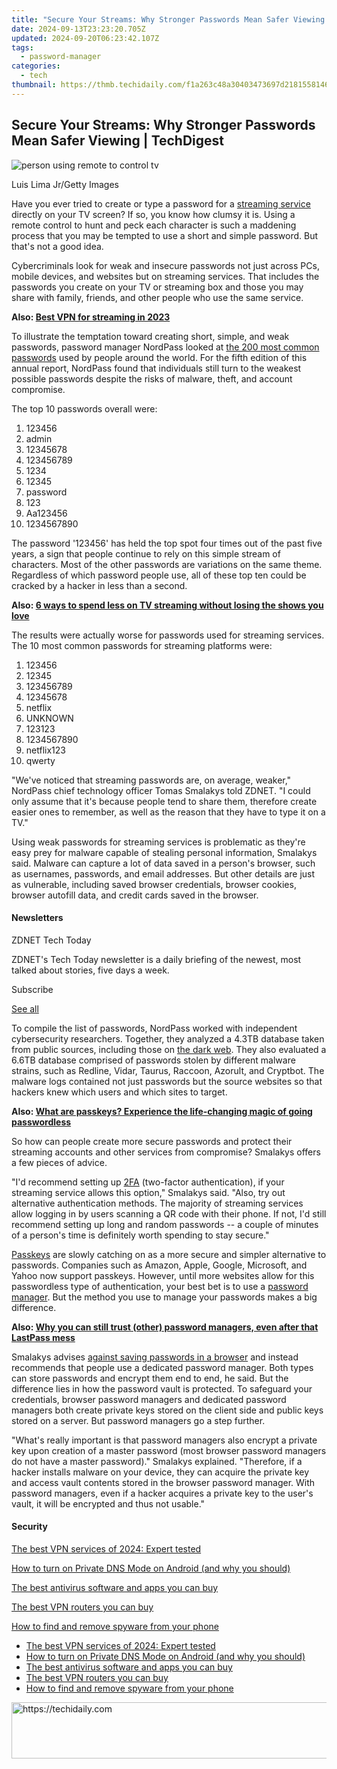 ```yaml
---
title: "Secure Your Streams: Why Stronger Passwords Mean Safer Viewing | TechDigest"
date: 2024-09-13T23:23:20.705Z
updated: 2024-09-20T06:23:42.107Z
tags:
  - password-manager
categories:
  - tech
thumbnail: https://thmb.techidaily.com/f1a263c48a30403473697d2181558146e92bb208f913d3a258e1502b44a08c19.jpg
---
```


## Secure Your Streams: Why Stronger Passwords Mean Safer Viewing | TechDigest

![person using remote to control tv](https://www.zdnet.com/a/img/resize/049ffe67c205d70b6be47c9bec39f4059f18d820/2023/11/16/8aeb6c68-b3b3-4707-8b22-738895c1c377/gettyimages-1337294954.jpg?auto=webp&width=1280)

Luis Lima Jr/Getty Images

Have you ever tried to create or type a password for a [streaming service](https://www.zdnet.com/home-and-office/home-entertainment/best-live-tv-streaming-service/) directly on your TV screen? If so, you know how clumsy it is. Using a remote control to hunt and peck each character is such a maddening process that you may be tempted to use a short and simple password. But that's not a good idea.

Cybercriminals look for weak and insecure passwords not just across PCs, mobile devices, and websites but on streaming services. That includes the passwords you create on your TV or streaming box and those you may share with family, friends, and other people who use the same service.

**Also: [Best VPN for streaming in 2023](https://www.zdnet.com/article/best-streaming-vpn/)**

To illustrate the temptation toward creating short, simple, and weak passwords, password manager NordPass looked at [the 200 most common passwords](https://nordpass.com/most-common-passwords-list/) used by people around the world. For the fifth edition of this annual report, NordPass found that individuals still turn to the weakest possible passwords despite the risks of malware, theft, and account compromise.

The top 10 passwords overall were:

1. 123456
2. admin
3. 12345678
4. 123456789
5. 1234
6. 12345
7. password
8. 123
9. Aa123456
10. 1234567890

The password '123456' has held the top spot four times out of the past five years, a sign that people continue to rely on this simple stream of characters. Most of the other passwords are variations on the same theme. Regardless of which password people use, all of these top ten could be cracked by a hacker in less than a second.

**Also: [6 ways to spend less on TV streaming without losing the shows you love](https://www.zdnet.com/home-and-office/home-entertainment/6-ways-to-spend-less-on-tv-streaming-without-losing-the-shows-you-love/)**

The results were actually worse for passwords used for streaming services. The 10 most common passwords for streaming platforms were:

1. 123456
2. 12345
3. 123456789
4. 12345678
5. netflix
6. UNKNOWN
7. 123123
8. 1234567890
9. netflix123
10. qwerty

"We've noticed that streaming passwords are, on average, weaker," NordPass chief technology officer Tomas Smalakys told ZDNET. "I could only assume that it's because people tend to share them, therefore create easier ones to remember, as well as the reason that they have to type it on a TV." 

Using weak passwords for streaming services is problematic as they're easy prey for malware capable of stealing personal information, Smalakys said. Malware can capture a lot of data saved in a person's browser, such as usernames, passwords, and email addresses. But other details are just as vulnerable, including saved browser credentials, browser cookies, browser autofill data, and credit cards saved in the browser. 

#### Newsletters

ZDNET Tech Today

ZDNET's Tech Today newsletter is a daily briefing of the newest, most talked about stories, five days a week.

 Subscribe

[See all](https://www.zdnet.com/newsletters/)

To compile the list of passwords, NordPass worked with independent cybersecurity researchers. Together, they analyzed a 4.3TB database taken from public sources, including those on [the dark web](https://www.zdnet.com/article/what-is-the-dark-web-heres-everything-to-know-before-you-access-it/). They also evaluated a 6.6TB database comprised of passwords stolen by different malware strains, such as Redline, Vidar, Taurus, Raccoon, Azorult, and Cryptbot. The malware logs contained not just passwords but the source websites so that hackers knew which users and which sites to target.

**Also: [What are passkeys? Experience the life-changing magic of going passwordless](https://www.zdnet.com/article/passkeys-what-are-they-and-how-to-get-started/)**

So how can people create more secure passwords and protect their streaming accounts and other services from compromise? Smalakys offers a few pieces of advice.

"I'd recommend setting up [2FA](https://www.zdnet.com/article/multi-factor-authentication-how-to-enable-2fa-and-boost-your-security/) (two-factor authentication), if your streaming service allows this option," Smalakys said. "Also, try out alternative authentication methods. The majority of streaming services allow logging in by users scanning a QR code with their phone. If not, I'd still recommend setting up long and random passwords -- a couple of minutes of a person's time is definitely worth spending to stay secure."

[Passkeys](https://www.zdnet.com/article/passkeys-what-are-they-and-how-to-get-started/) are slowly catching on as a more secure and simpler alternative to passwords. Companies such as Amazon, Apple, Google, Microsoft, and Yahoo now support passkeys. However, until more websites allow for this passwordless type of authentication, your best bet is to use a [password manager](https://www.zdnet.com/article/best-password-manager/). But the method you use to manage your passwords makes a big difference.

**Also: [Why you can still trust (other) password managers, even after that LastPass mess](https://www.zdnet.com/article/why-you-can-still-trust-other-password-managers-even-after-that-lastpass-mess/)**

Smalakys advises [against saving passwords in a browser](https://www.zdnet.com/article/stop-using-your-browsers-built-in-password-manager/) and instead recommends that people use a dedicated password manager. Both types can store passwords and encrypt them end to end, he said. But the difference lies in how the password vault is protected. To safeguard your credentials, browser password managers and dedicated password managers both create private keys stored on the client side and public keys stored on a server. But password managers go a step further.

"What's really important is that password managers also encrypt a private key upon creation of a master password (most browser password managers do not have a master password)." Smalakys explained. "Therefore, if a hacker installs malware on your device, they can acquire the private key and access vault contents stored in the browser password manager. With password managers, even if a hacker acquires a private key to the user's vault, it will be encrypted and thus not usable."

#### Security

[The best VPN services of 2024: Expert tested](https://www.zdnet.com/article/best-vpn/ "The best VPN services of 2024: Expert tested")

[How to turn on Private DNS Mode on Android (and why you should)](https://www.zdnet.com/article/how-to-turn-on-private-dns-mode-on-android-and-why-you-should/ "How to turn on Private DNS Mode on Android (and why you should)")

[The best antivirus software and apps you can buy](https://www.zdnet.com/article/best-antivirus/ "The best antivirus software and apps you can buy")

[The best VPN routers you can buy](https://www.zdnet.com/article/best-vpn-router/ "The best VPN routers you can buy")

[How to find and remove spyware from your phone](https://www.zdnet.com/article/how-to-find-and-remove-spyware-from-your-phone/ "How to find and remove spyware from your phone")

* [The best VPN services of 2024: Expert tested](https://www.zdnet.com/article/best-vpn/ "The best VPN services of 2024: Expert tested")
* [How to turn on Private DNS Mode on Android (and why you should)](https://www.zdnet.com/article/how-to-turn-on-private-dns-mode-on-android-and-why-you-should/ "How to turn on Private DNS Mode on Android (and why you should)")
* [The best antivirus software and apps you can buy](https://www.zdnet.com/article/best-antivirus/ "The best antivirus software and apps you can buy")
* [The best VPN routers you can buy](https://www.zdnet.com/article/best-vpn-router/ "The best VPN routers you can buy")
* [How to find and remove spyware from your phone](https://www.zdnet.com/article/how-to-find-and-remove-spyware-from-your-phone/ "How to find and remove spyware from your phone")

<ins class="adsbygoogle"
     style="display:block"
     data-ad-format="autorelaxed"
     data-ad-client="ca-pub-7571918770474297"
     data-ad-slot="1223367746"></ins>

<ins class="adsbygoogle"
     style="display:block"
     data-ad-client="ca-pub-7571918770474297"
     data-ad-slot="8358498916"
     data-ad-format="auto"
     data-full-width-responsive="true"></ins>



<!-- affiliate ads begin -->
<a href="https://unicoeye.pxf.io/c/5597632/2134495/18498" target="_top" id="2134495">
  <img src="//a.impactradius-go.com/display-ad/18498-2134495" border="0" alt="https://techidaily.com" width="728" height="90"/>
</a>
<img height="0" width="0" src="https://unicoeye.pxf.io/i/5597632/2134495/18498" style="position:absolute;visibility:hidden;" border="0" />
<!-- affiliate ads end -->

